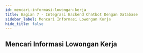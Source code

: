 ```yaml
---
id: mencari-informasi-lowongan-kerja
title: Bagian 7 - Integrasi Backend Chatbot Dengan Database
sidebar_label: Mencari Informasi Lowongan Kerja
hide_title: false
---
```

## Mencari Informasi Lowongan Kerja
